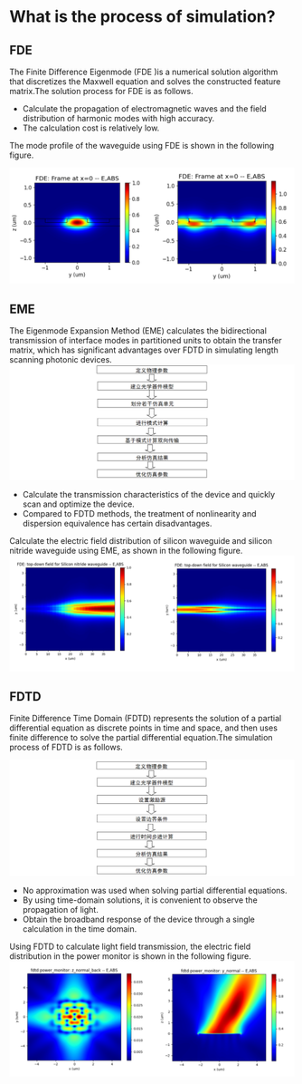 # What is the process of simulation?

## FDE 
The Finite Difference Eigenmode (FDE )is a numerical solution algorithm that discretizes the Maxwell equation and solves the constructed feature matrix.The solution process for FDE is as follows.


<!-- ![](FDE_process.png) -->

* Calculate the propagation of electromagnetic waves and the field distribution of harmonic modes with high accuracy.
* The calculation cost is relatively low.

The mode profile of the waveguide using FDE is shown in the following figure.


![](FDE_yz.png)


## EME

The Eigenmode Expansion Method (EME) calculates the bidirectional transmission of interface modes in partitioned units to obtain the transfer matrix, which has significant advantages over FDTD in simulating length scanning photonic devices.
![](EME_process.png)
* Calculate the transmission characteristics of the device and quickly scan and optimize the device.
* Compared to FDTD methods, the treatment of nonlinearity and dispersion equivalence has certain disadvantages.

Calculate the electric field distribution of silicon waveguide and silicon nitride waveguide using EME, as shown in the following figure.
![](EME_xy.png)

## FDTD
Finite Difference Time Domain (FDTD) represents the solution of a partial differential equation as discrete points in time and space, and then uses finite difference to solve the partial differential equation.The simulation process of FDTD is as follows.

![](FDTD_process.png)
* No approximation was used when solving partial differential equations.
* By using time-domain solutions, it is convenient to observe the propagation of light.
* Obtain the broadband response of the device through a single calculation in the time domain.

Using FDTD to calculate light field transmission, the electric field distribution in the power monitor is shown in the following figure.
![](FDTD.png)


